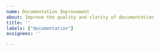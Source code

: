 ```yaml
---
name: Documentation Improvement
about: Improve the quality and clarity of documentation
title: ''
labels: ["documentation"]
assignees: ''

---
```


<!-- Clearly state what needs to be documented or improved. Provide relevant references, such as issues, pull request numbers, or specific areas of the documentation that require attention. -->
